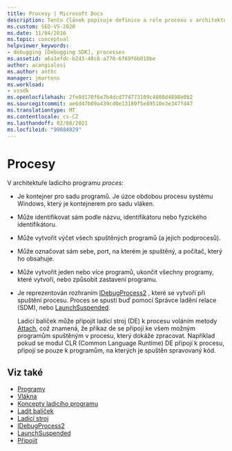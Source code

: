 ```yaml
---
title: Procesy | Microsoft Docs
description: Tento článek popisuje definice a role procesu v architektuře ladicího programu v aplikaci Visual Studio.
ms.custom: SEO-VS-2020
ms.date: 11/04/2016
ms.topic: conceptual
helpviewer_keywords:
- debugging [Debugging SDK], processes
ms.assetid: a6a1efdc-b243-40c8-a778-6f69f6b018be
author: acangialosi
ms.author: anthc
manager: jmartens
ms.workload:
- vssdk
ms.openlocfilehash: 2fe8d170f6e7b4dcd774773109c4880d4898e0b2
ms.sourcegitcommit: ae6d47b09a439cd0e13180f5e89510e3e347fd47
ms.translationtype: MT
ms.contentlocale: cs-CZ
ms.lasthandoff: 02/08/2021
ms.locfileid: "99884829"
---
```

# <a name="processes"></a>Procesy
V architektuře ladicího programu *proces*:

- Je kontejner pro sadu programů. Je úzce obdobou procesu systému Windows, který je kontejnerem pro sadu vláken.

- Může identifikovat sám podle názvu, identifikátoru nebo fyzického identifikátoru.

- Může vytvořit výčet všech spuštěných programů (a jejich podprocesů).

- Může označovat sám sebe, port, na kterém je spuštěný, a počítač, který ho obsahuje.

- Může vytvořit jeden nebo více programů, ukončit všechny programy, které vytvoří, nebo způsobit zastavení programu.

- Je reprezentován rozhraním [IDebugProcess2](../../extensibility/debugger/reference/idebugprocess2.md) , které se vytvoří při spuštění procesu. Proces se spustí buď pomocí Správce ladění relace (SDM), nebo [LaunchSuspended](../../extensibility/debugger/reference/idebugenginelaunch2-launchsuspended.md).

  Ladicí balíček může připojit ladicí stroj (DE) k procesu voláním metody [Attach](../../extensibility/debugger/reference/idebugprocess2-attach.md), což znamená, že příkaz de se připojí ke všem možným programům spuštěným v procesu, který dokáže zpracovat. Například pokud se modul CLR (Common Language Runtime) DE připojí k procesu, připojí se pouze k programům, na kterých je spuštěn spravovaný kód.

## <a name="see-also"></a>Viz také
- [Programy](../../extensibility/debugger/programs.md)
- [Vlákna](../../extensibility/debugger/threads.md)
- [Koncepty ladicího programu](../../extensibility/debugger/debugger-concepts.md)
- [Ladit balíček](../../extensibility/debugger/debug-package.md)
- [Ladicí stroj](../../extensibility/debugger/debug-engine.md)
- [IDebugProcess2](../../extensibility/debugger/reference/idebugprocess2.md)
- [LaunchSuspended](../../extensibility/debugger/reference/idebugenginelaunch2-launchsuspended.md)
- [Připojit](../../extensibility/debugger/reference/idebugprocess2-attach.md)
